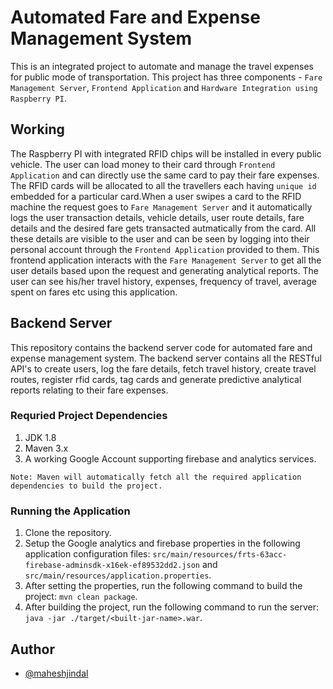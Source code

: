 # Automated Fare and Expense Management System
This is an integrated project to automate and manage the travel expenses for public mode of transportation. This project has three components - `Fare Management Server`, `Frontend Application` and `Hardware Integration using Raspberry PI`.

## Working
The Raspberry PI with integrated RFID chips will be installed in every public vehicle. The user can load money to their card through `Frontend Application` and can directly use the same card to pay their fare expenses. The RFID cards will be allocated to all the travellers each having `unique id` embedded for a particular card.When a user swipes a card to the RFID machine the request goes to `Fare Management Server` and it automatically logs the user transaction details, vehicle details, user route details, fare details and the desired fare gets transacted autmatically from the card. All these details are visible to the user and can be seen by logging into their personal account through the `Frontend Application` provided to them. This frontend application interacts with the `Fare Management Server` to get all the user details based upon the request and generating analytical reports. The user can see his/her travel history, expenses, frequency of travel, average spent on fares etc using this application.
## Backend Server
This repository contains the backend server code for automated fare and expense management system. The backend server contains all the RESTful API's to create users, log the fare details, fetch travel history, create travel routes, register rfid cards, tag cards and generate predictive analytical reports relating to their fare expenses.

### Requried Project Dependencies
1. JDK 1.8
2. Maven 3.x
3. A working Google Account supporting firebase and analytics services.

`Note: Maven will automatically fetch all the required application dependencies to build the project.`
### Running the Application
1. Clone the repository.
2. Setup the Google analytics and firebase properties in the following application configuration files: `src/main/resources/frts-63acc-firebase-adminsdk-x16ek-ef89532dd2.json` and `src/main/resources/application.properties`.
3. After setting the properties, run the following command to build the project: `mvn clean package`.
4. After building the project, run the following command to run the server: `java -jar ./target/<built-jar-name>.war`.

## Author
- [@maheshjindal](https://www.github.com/maheshjindal)

